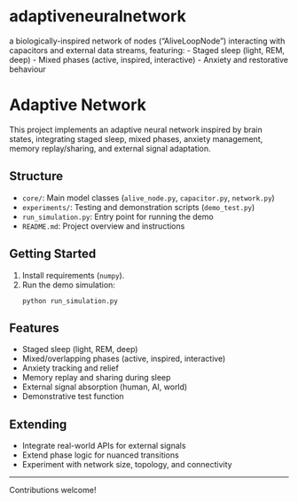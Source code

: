 # adaptiveneuralnetwork
a biologically-inspired network of nodes (“AliveLoopNode”) interacting with capacitors and external data streams, featuring: - Staged sleep (light, REM, deep) - Mixed phases (active, inspired, interactive) - Anxiety and restorative behaviour
# Adaptive Network

This project implements an adaptive neural network inspired by brain states, integrating staged sleep, mixed phases, anxiety management, memory replay/sharing, and external signal adaptation.

## Structure

- `core/`: Main model classes (`alive_node.py`, `capacitor.py`, `network.py`)
- `experiments/`: Testing and demonstration scripts (`demo_test.py`)
- `run_simulation.py`: Entry point for running the demo
- `README.md`: Project overview and instructions

## Getting Started

1. Install requirements (`numpy`).
2. Run the demo simulation:
   ```
   python run_simulation.py
   ```

## Features

- Staged sleep (light, REM, deep)
- Mixed/overlapping phases (active, inspired, interactive)
- Anxiety tracking and relief
- Memory replay and sharing during sleep
- External signal absorption (human, AI, world)
- Demonstrative test function

## Extending

- Integrate real-world APIs for external signals
- Extend phase logic for nuanced transitions
- Experiment with network size, topology, and connectivity

---

Contributions welcome!
